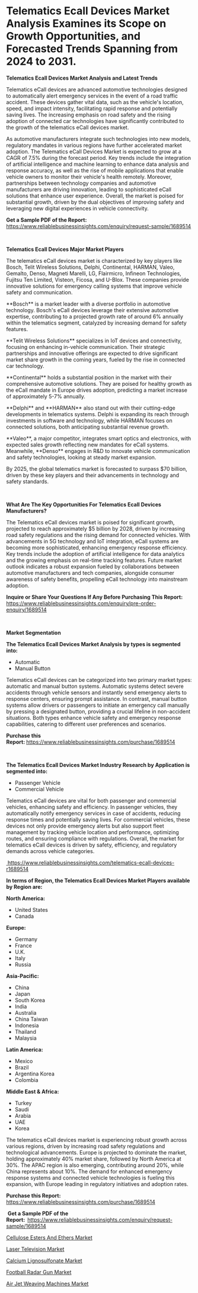 <p><h1>Telematics Ecall Devices Market Analysis Examines its Scope on Growth Opportunities, and Forecasted Trends Spanning from 2024 to 2031.</h1></p><p><strong>Telematics Ecall Devices Market Analysis and Latest Trends</strong></p>
<p><p>Telematics eCall devices are advanced automotive technologies designed to automatically alert emergency services in the event of a road traffic accident. These devices gather vital data, such as the vehicle's location, speed, and impact intensity, facilitating rapid response and potentially saving lives. The increasing emphasis on road safety and the rising adoption of connected car technologies have significantly contributed to the growth of the telematics eCall devices market.</p><p>As automotive manufacturers integrate such technologies into new models, regulatory mandates in various regions have further accelerated market adoption. The Telematics eCall Devices Market is expected to grow at a CAGR of 7.5% during the forecast period. Key trends include the integration of artificial intelligence and machine learning to enhance data analysis and response accuracy, as well as the rise of mobile applications that enable vehicle owners to monitor their vehicle's health remotely. Moreover, partnerships between technology companies and automotive manufacturers are driving innovation, leading to sophisticated eCall solutions that enhance user experience. Overall, the market is poised for substantial growth, driven by the dual objectives of improving safety and leveraging new digital experiences in vehicle connectivity.</p></p>
<p><strong>Get a Sample PDF of the Report:&nbsp;</strong> <a href="https://www.reliablebusinessinsights.com/enquiry/request-sample/1689514?utm_campaign=1094&utm_medium=2&utm_source=Github&utm_content=ia&utm_term=17102024&utm_id=telematics-ecall-devices">https://www.reliablebusinessinsights.com/enquiry/request-sample/1689514</a></p>
<p>&nbsp;</p>
<p><strong>Telematics Ecall Devices Major Market Players</strong></p>
<p><p>The telematics eCall devices market is characterized by key players like Bosch, Telit Wireless Solutions, Delphi, Continental, HARMAN, Valeo, Gemalto, Denso, Magneti Marelli, LG, Flairmicro, Infineon Technologies, Fujitsu Ten Limited, Visteon, Ficosa, and U-Blox. These companies provide innovative solutions for emergency calling systems that improve vehicle safety and communication.</p><p>**Bosch** is a market leader with a diverse portfolio in automotive technology. Bosch's eCall devices leverage their extensive automotive expertise, contributing to a projected growth rate of around 6% annually within the telematics segment, catalyzed by increasing demand for safety features.</p><p>**Telit Wireless Solutions** specializes in IoT devices and connectivity, focusing on enhancing in-vehicle communication. Their strategic partnerships and innovative offerings are expected to drive significant market share growth in the coming years, fueled by the rise in connected car technology.</p><p>**Continental** holds a substantial position in the market with their comprehensive automotive solutions. They are poised for healthy growth as the eCall mandate in Europe drives adoption, predicting a market increase of approximately 5-7% annually.</p><p>**Delphi** and **HARMAN** also stand out with their cutting-edge developments in telematics systems. Delphi is expanding its reach through investments in software and technology, while HARMAN focuses on connected solutions, both anticipating substantial revenue growth.</p><p>**Valeo**, a major competitor, integrates smart optics and electronics, with expected sales growth reflecting new mandates for eCall systems. Meanwhile, **Denso** engages in R&D to innovate vehicle communication and safety technologies, looking at steady market expansion.</p><p>By 2025, the global telematics market is forecasted to surpass $70 billion, driven by these key players and their advancements in technology and safety standards.</p></p>
<p>&nbsp;</p>
<p><strong>What Are The Key Opportunities For Telematics Ecall Devices Manufacturers?</strong></p>
<p><p>The Telematics eCall devices market is poised for significant growth, projected to reach approximately $5 billion by 2028, driven by increasing road safety regulations and the rising demand for connected vehicles. With advancements in 5G technology and IoT integration, eCall systems are becoming more sophisticated, enhancing emergency response efficiency. Key trends include the adoption of artificial intelligence for data analytics and the growing emphasis on real-time tracking features. Future market outlook indicates a robust expansion fueled by collaborations between automotive manufacturers and tech companies, alongside consumer awareness of safety benefits, propelling eCall technology into mainstream adoption.</p></p>
<p><strong>Inquire or Share Your Questions If Any Before Purchasing This Report:</strong> <a href="https://www.reliablebusinessinsights.com/enquiry/pre-order-enquiry/1689514?utm_campaign=1094&utm_medium=2&utm_source=Github&utm_content=ia&utm_term=17102024&utm_id=telematics-ecall-devices">https://www.reliablebusinessinsights.com/enquiry/pre-order-enquiry/1689514</a></p>
<p>&nbsp;</p>
<p><strong>Market Segmentation</strong></p>
<p><strong>The Telematics Ecall Devices Market Analysis by types is segmented into:</strong></p>
<p><ul><li>Automatic</li><li>Manual Button</li></ul></p>
<p><p>Telematics eCall devices can be categorized into two primary market types: automatic and manual button systems. Automatic systems detect severe accidents through vehicle sensors and instantly send emergency alerts to response centers, ensuring prompt assistance. In contrast, manual button systems allow drivers or passengers to initiate an emergency call manually by pressing a designated button, providing a crucial lifeline in non-accident situations. Both types enhance vehicle safety and emergency response capabilities, catering to different user preferences and scenarios.</p></p>
<p><strong>Purchase this Report:&nbsp;</strong><a href="https://www.reliablebusinessinsights.com/purchase/1689514?utm_campaign=1094&utm_medium=2&utm_source=Github&utm_content=ia&utm_term=17102024&utm_id=telematics-ecall-devices">https://www.reliablebusinessinsights.com/purchase/1689514</a></p>
<p>&nbsp;</p>
<p><strong>The Telematics Ecall Devices Market Industry Research by Application is segmented into:</strong></p>
<p><ul><li>Passenger Vehicle</li><li>Commercial Vehicle</li></ul></p>
<p><p>Telematics eCall devices are vital for both passenger and commercial vehicles, enhancing safety and efficiency. In passenger vehicles, they automatically notify emergency services in case of accidents, reducing response times and potentially saving lives. For commercial vehicles, these devices not only provide emergency alerts but also support fleet management by tracking vehicle location and performance, optimizing routes, and ensuring compliance with regulations. Overall, the market for telematics eCall devices is driven by safety, efficiency, and regulatory demands across vehicle categories.</p></p>
<p><a href="https://www.reliablebusinessinsights.com/telematics-ecall-devices-r1689514?utm_campaign=1094&utm_medium=2&utm_source=Github&utm_content=ia&utm_term=17102024&utm_id=telematics-ecall-devices">&nbsp;https://www.reliablebusinessinsights.com/telematics-ecall-devices-r1689514</a></p>
<p><strong>In terms of Region, the Telematics Ecall Devices Market Players available by Region are:</strong></p>
<p>
    <p> <strong> North America: </strong>
        <ul>
            <li>United States</li>
            <li>Canada</li>
        </ul>
        </p> 
    <p> <strong> Europe: </strong>
        <ul>
            <li>Germany</li>
            <li>France</li>
            <li>U.K.</li>
            <li>Italy</li>
            <li>Russia</li>
        </ul>
        </p> 
    <p> <strong> Asia-Pacific: </strong>
        <ul>
            <li>China</li>
            <li>Japan</li>
            <li>South Korea</li>
            <li>India</li>
            <li>Australia</li>
            <li>China Taiwan</li>
            <li>Indonesia</li>
            <li>Thailand</li>
            <li>Malaysia</li>
        </ul>
        </p> 
    <p> <strong> Latin America: </strong>
        <ul>
            <li>Mexico</li>
            <li>Brazil</li>
            <li>Argentina Korea</li>
            <li>Colombia</li>
        </ul>
        </p> 
    <p> <strong> Middle East & Africa: </strong>
        <ul>
            <li>Turkey</li>
            <li>Saudi</li>
            <li>Arabia</li>
            <li>UAE</li>
            <li>Korea</li>
        </ul>
    </p>
    </p>
<p><p>The telematics eCall devices market is experiencing robust growth across various regions, driven by increasing road safety regulations and technological advancements. Europe is projected to dominate the market, holding approximately 40% market share, followed by North America at 30%. The APAC region is also emerging, contributing around 20%, while China represents about 10%. The demand for enhanced emergency response systems and connected vehicle technologies is fueling this expansion, with Europe leading in regulatory initiatives and adoption rates.</p></p>
<p><strong>Purchase this Report: </strong><a href="https://www.reliablebusinessinsights.com/purchase/1689514?utm_campaign=1094&utm_medium=2&utm_source=Github&utm_content=ia&utm_term=17102024&utm_id=telematics-ecall-devices">https://www.reliablebusinessinsights.com/purchase/1689514</a></p>
<p>&nbsp;<strong>Get a Sample PDF of the Report:&nbsp;&nbsp;</strong><a href="https://www.reliablebusinessinsights.com/enquiry/request-sample/1689514?utm_campaign=1094&utm_medium=2&utm_source=Github&utm_content=ia&utm_term=17102024&utm_id=telematics-ecall-devices">https://www.reliablebusinessinsights.com/enquiry/request-sample/1689514</a></p>
<p><strong></strong></p>
<p><p><a href="https://github.com/kiara3n0pau/Market-Research-Report-List-1/blob/main/cellulose-esters-and-ethers-market.md?utm_campaign=1094&utm_medium=2&utm_source=Github&utm_content=ia&utm_term=17102024&utm_id=telematics-ecall-devices">Cellulose Esters And Ethers Market</a></p><p><a href="https://www.linkedin.com/pulse/laser-television-market-strategic-insights-product-evolution-bk9xc?utm_campaign=1094&utm_medium=2&utm_source=Github&utm_content=ia&utm_term=17102024&utm_id=telematics-ecall-devices">Laser Television Market</a></p><p><a href="https://github.com/rieuydbalon3b/Market-Research-Report-List-1/blob/main/calcium-lignosulfonate-market.md?utm_campaign=1094&utm_medium=2&utm_source=Github&utm_content=ia&utm_term=17102024&utm_id=telematics-ecall-devices">Calcium Lignosulfonate Market</a></p><p><a href="https://www.linkedin.com/pulse/football-radar-gun-market-size-growth-industry-analysis-hiztc?utm_campaign=1094&utm_medium=2&utm_source=Github&utm_content=ia&utm_term=17102024&utm_id=telematics-ecall-devices">Football Radar Gun Market</a></p><p><a href="https://issuu.com/reportprime-2/docs/air-jet-weaving-machines-market-siz_31188a56b79fee?utm_campaign=1094&utm_medium=2&utm_source=Github&utm_content=ia&utm_term=17102024&utm_id=telematics-ecall-devices">Air Jet Weaving Machines Market</a></p></p>
